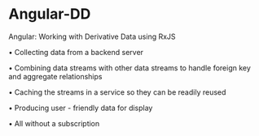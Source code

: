 # Angular-DD
Angular: Working with Derivative Data using RxJS

• Collecting data from a backend server

• Combining data streams with other data streams to handle foreign key and aggregate relationships

• Caching the streams in a service so they can be readily reused

• Producing user - friendly data for display

• All without a subscription 
